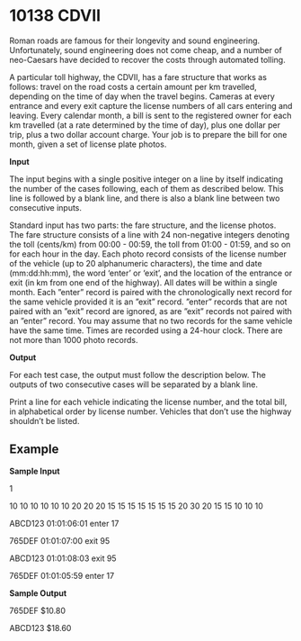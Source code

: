 # 10138 CDVII

Roman roads are famous for their longevity and sound engineering. Unfortunately, sound engineering does not come cheap, and a number of neo-Caesars have decided to recover the costs through automated tolling.

A particular toll highway, the CDVII, has a fare structure that works as follows: travel on the road costs a certain amount per km travelled, depending on the time of day when the travel begins. Cameras at every entrance and every exit capture the license numbers of all cars entering and leaving. Every
calendar month, a bill is sent to the registered owner for each km travelled (at a rate determined by the time of day), plus one dollar per trip, plus a two dollar account charge. Your job is to prepare the bill for one month, given a set of license plate photos.

**Input**

The input begins with a single positive integer on a line by itself indicating the number of the cases following, each of them as described below. This line is followed by a blank line, and there is also a blank line between two consecutive inputs.

Standard input has two parts: the fare structure, and the license photos. The fare structure consists of a line with 24 non-negative integers denoting the toll (cents/km) from 00:00 - 00:59, the toll from 01:00 - 01:59, and so on for each hour in the day. Each photo record consists of the license number of the vehicle (up to 20 alphanumeric characters), the time and date (mm:dd:hh:mm), the word ‘enter’ or ‘exit’, and the location of the entrance or exit (in km from one end of the highway). All dates will be within a single month. Each ”enter” record is paired with the chronologically next record for the same vehicle provided it is an ”exit” record. ”enter” records that are not paired with an ”exit” record are ignored, as are ”exit” records not paired with an ”enter” record. You may assume that no two records for the same vehicle have the same time. Times are recorded using a 24-hour clock. There are not more than 1000 photo records.

**Output**

For each test case, the output must follow the description below. The outputs of two consecutive cases will be separated by a blank line.

Print a line for each vehicle indicating the license number, and the total bill, in alphabetical order by license number. Vehicles that don’t use the highway shouldn’t be listed.

## Example

**Sample Input**

1

10 10 10 10 10 10 20 20 20 15 15 15 15 15 15 15 20 30 20 15 15 10 10 10

ABCD123 01:01:06:01 enter 17

765DEF 01:01:07:00 exit 95

ABCD123 01:01:08:03 exit 95

765DEF 01:01:05:59 enter 17

**Sample Output**

765DEF $10.80

ABCD123 $18.60
